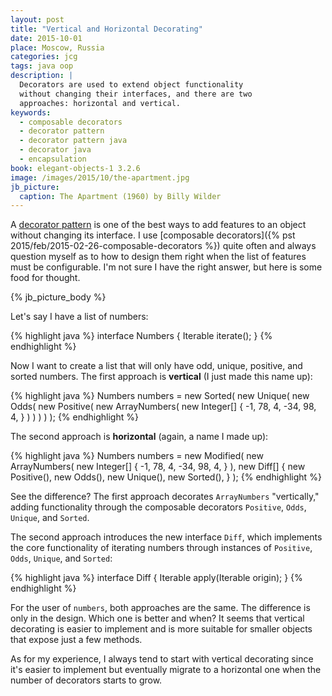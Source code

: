 ```yaml
---
layout: post
title: "Vertical and Horizontal Decorating"
date: 2015-10-01
place: Moscow, Russia
categories: jcg
tags: java oop
description: |
  Decorators are used to extend object functionality
  without changing their interfaces, and there are two
  approaches: horizontal and vertical.
keywords:
  - composable decorators
  - decorator pattern
  - decorator pattern java
  - decorator java
  - encapsulation
book: elegant-objects-1 3.2.6
image: /images/2015/10/the-apartment.jpg
jb_picture:
  caption: The Apartment (1960) by Billy Wilder
---
```


A [decorator pattern](http://en.wikipedia.org/wiki/Decorator_pattern)
is one of the best ways to add features to an object
without changing its interface. I use
[composable decorators]({% pst 2015/feb/2015-02-26-composable-decorators %})
quite often and always question myself as to how to design them right
when the list of features must be configurable.
I'm not sure I have the right answer, but here is
some food for thought.

<!--more-->

{% jb_picture_body %}

Let's say I have a list of numbers:

{% highlight java %}
interface Numbers {
  Iterable<Integer> iterate();
}
{% endhighlight %}

Now I want to create a list that will only have odd, unique, positive, and sorted numbers.
The first approach is **vertical** (I just made this name up):

{% highlight java %}
Numbers numbers = new Sorted(
  new Unique(
    new Odds(
      new Positive(
        new ArrayNumbers(
          new Integer[] {
            -1, 78, 4, -34, 98, 4,
          }
        )
      )
    )
  )
);
{% endhighlight %}

The second approach is **horizontal** (again, a name I made up):

{% highlight java %}
Numbers numbers = new Modified(
  new ArrayNumbers(
    new Integer[] {
      -1, 78, 4, -34, 98, 4,
    }
  ),
  new Diff[] {
    new Positive(),
    new Odds(),
    new Unique(),
    new Sorted(),
  }
);
{% endhighlight %}

See the difference? The first approach decorates `ArrayNumbers` "vertically,"
adding functionality through the composable decorators `Positive`, `Odds`,
`Unique`, and `Sorted`.

The second approach introduces the new interface `Diff`, which implements
the core functionality of iterating numbers through instances of
`Positive`, `Odds`, `Unique`, and `Sorted`:

{% highlight java %}
interface Diff {
  Iterable<Integer> apply(Iterable<Integer> origin);
}
{% endhighlight %}

For the user of `numbers`, both approaches are the same. The difference is
only in the design. Which one is better and when? It seems that
vertical decorating is easier to implement and is more suitable for
smaller objects that expose just a few methods.

As for my experience, I always tend to start with vertical decorating since it's
easier to implement but eventually migrate to a horizontal one when the
number of decorators starts to grow.
